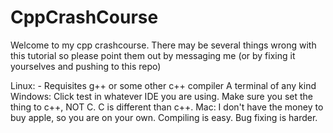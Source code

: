 # CppCrashCourse
Welcome to my cpp crashcourse. There may be several things wrong with this tutorial so please point them out by messaging me (or by fixing it yourselves and pushing to this repo)

Linux:
	- Requisites
		g++ or some other c++ compiler
		A terminal of any kind
Windows:
	Click test in whatever IDE you are using. Make sure you set the thing to c++, NOT C. C is different than c++.
Mac:
	I don't have the money to buy apple, so you are on your own. Compiling is easy. Bug fixing is harder.
